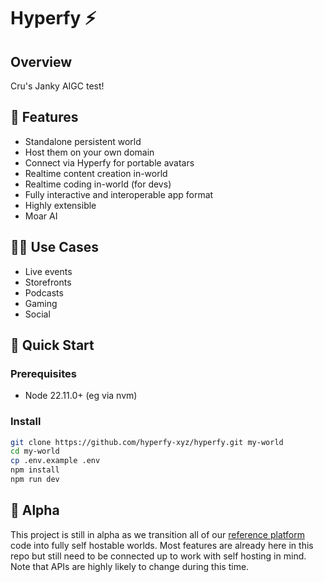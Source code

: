 # Hyperfy ⚡️

## Overview

Cru's Janky AIGC test! 

## 🧬 Features

- Standalone persistent world
- Host them on your own domain
- Connect via Hyperfy for portable avatars
- Realtime content creation in-world
- Realtime coding in-world (for devs)
- Fully interactive and interoperable app format
- Highly extensible
- Moar AI

## 🦹‍♀️ Use Cases

- Live events
- Storefronts
- Podcasts
- Gaming
- Social

## 🚀 Quick Start

### Prerequisites

- Node 22.11.0+ (eg via nvm)

### Install

```bash
git clone https://github.com/hyperfy-xyz/hyperfy.git my-world
cd my-world
cp .env.example .env
npm install
npm run dev
```

## 🌱 Alpha

This project is still in alpha as we transition all of our [reference platform](https://github.com/hyperfy-xyz/hyperfy-ref) code into fully self hostable worlds.
Most features are already here in this repo but still need to be connected up to work with self hosting in mind.
Note that APIs are highly likely to change during this time.

